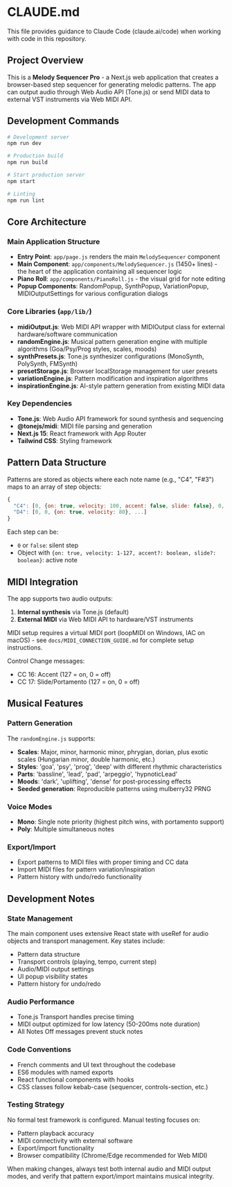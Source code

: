 # CLAUDE.md

This file provides guidance to Claude Code (claude.ai/code) when working with code in this repository.

## Project Overview

This is a **Melody Sequencer Pro** - a Next.js web application that creates a browser-based step sequencer for generating melodic patterns. The app can output audio through Web Audio API (Tone.js) or send MIDI data to external VST instruments via Web MIDI API.

## Development Commands

```bash
# Development server
npm run dev

# Production build
npm run build

# Start production server
npm start

# Linting
npm run lint
```

## Core Architecture

### Main Application Structure
- **Entry Point**: `app/page.js` renders the main `MelodySequencer` component
- **Main Component**: `app/components/MelodySequencer.js` (1450+ lines) - the heart of the application containing all sequencer logic
- **Piano Roll**: `app/components/PianoRoll.js` - the visual grid for note editing
- **Popup Components**: RandomPopup, SynthPopup, VariationPopup, MIDIOutputSettings for various configuration dialogs

### Core Libraries (`app/lib/`)
- **midiOutput.js**: Web MIDI API wrapper with MIDIOutput class for external hardware/software communication
- **randomEngine.js**: Musical pattern generation engine with multiple algorithms (Goa/Psy/Prog styles, scales, moods)
- **synthPresets.js**: Tone.js synthesizer configurations (MonoSynth, PolySynth, FMSynth)
- **presetStorage.js**: Browser localStorage management for user presets
- **variationEngine.js**: Pattern modification and inspiration algorithms
- **inspirationEngine.js**: AI-style pattern generation from existing MIDI data

### Key Dependencies
- **Tone.js**: Web Audio API framework for sound synthesis and sequencing
- **@tonejs/midi**: MIDI file parsing and generation
- **Next.js 15**: React framework with App Router
- **Tailwind CSS**: Styling framework

## Pattern Data Structure

Patterns are stored as objects where each note name (e.g., "C4", "F#3") maps to an array of step objects:
```javascript
{
  "C4": [0, {on: true, velocity: 100, accent: false, slide: false}, 0, ...],
  "D4": [0, 0, {on: true, velocity: 80}, ...]
}
```

Each step can be:
- `0` or `false`: silent step
- Object with `{on: true, velocity: 1-127, accent?: boolean, slide?: boolean}`: active note

## MIDI Integration

The app supports two audio outputs:
1. **Internal synthesis** via Tone.js (default)
2. **External MIDI** via Web MIDI API to hardware/VST instruments

MIDI setup requires a virtual MIDI port (loopMIDI on Windows, IAC on macOS) - see `docs/MIDI_CONNECTION_GUIDE.md` for complete setup instructions.

Control Change messages:
- CC 16: Accent (127 = on, 0 = off)
- CC 17: Slide/Portamento (127 = on, 0 = off)

## Musical Features

### Pattern Generation
The `randomEngine.js` supports:
- **Scales**: Major, minor, harmonic minor, phrygian, dorian, plus exotic scales (Hungarian minor, double harmonic, etc.)
- **Styles**: 'goa', 'psy', 'prog', 'deep' with different rhythmic characteristics
- **Parts**: 'bassline', 'lead', 'pad', 'arpeggio', 'hypnoticLead'
- **Moods**: 'dark', 'uplifting', 'dense' for post-processing effects
- **Seeded generation**: Reproducible patterns using mulberry32 PRNG

### Voice Modes
- **Mono**: Single note priority (highest pitch wins, with portamento support)
- **Poly**: Multiple simultaneous notes

### Export/Import
- Export patterns to MIDI files with proper timing and CC data
- Import MIDI files for pattern variation/inspiration
- Pattern history with undo/redo functionality

## Development Notes

### State Management
The main component uses extensive React state with useRef for audio objects and transport management. Key states include:
- Pattern data structure
- Transport controls (playing, tempo, current step)
- Audio/MIDI output settings
- UI popup visibility states
- Pattern history for undo/redo

### Audio Performance
- Tone.js Transport handles precise timing
- MIDI output optimized for low latency (50-200ms note duration)
- All Notes Off messages prevent stuck notes

### Code Conventions
- French comments and UI text throughout the codebase
- ES6 modules with named exports
- React functional components with hooks
- CSS classes follow kebab-case (sequencer, controls-section, etc.)

### Testing Strategy
No formal test framework is configured. Manual testing focuses on:
- Pattern playback accuracy
- MIDI connectivity with external software
- Export/import functionality
- Browser compatibility (Chrome/Edge recommended for Web MIDI)

When making changes, always test both internal audio and MIDI output modes, and verify that pattern export/import maintains musical integrity.